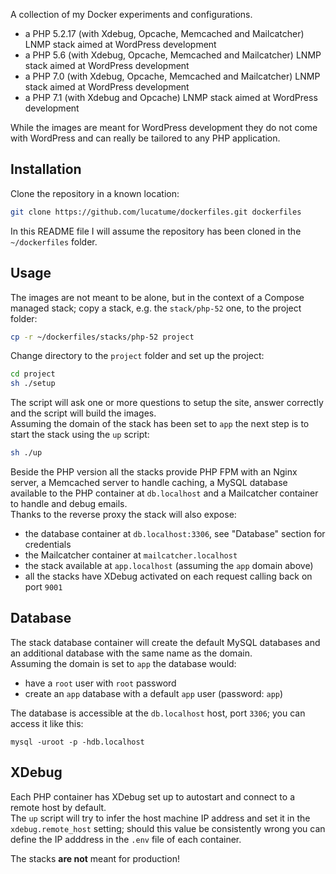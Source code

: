 A collection of my Docker experiments and configurations.

* a PHP 5.2.17 (with Xdebug, Opcache, Memcached and Mailcatcher) LNMP stack aimed at WordPress development
* a PHP 5.6 (with Xdebug, Opcache, Memcached and Mailcatcher) LNMP stack aimed at WordPress development
* a PHP 7.0 (with Xdebug, Opcache, Memcached and Mailcatcher) LNMP stack aimed at WordPress development
* a PHP 7.1 (with Xdebug and Opcache) LNMP stack aimed at WordPress development

While the images are meant for WordPress development they do not come with WordPress and can really be tailored to any PHP application.

## Installation
Clone the repository in a known location:

```bash
git clone https://github.com/lucatume/dockerfiles.git dockerfiles
```

In this README file I will assume the repository has been cloned in the `~/dockerfiles` folder.

## Usage
The images are not meant to be alone, but in the context of a Compose managed stack; copy a stack, e.g. the `stack/php-52` one, to the project folder:

```bash
cp -r ~/dockerfiles/stacks/php-52 project
```

Change directory to the `project` folder and set up the project:

```bash
cd project
sh ./setup
```

The script will ask one or more questions to setup the site, answer correctly and the script will build the images.  
Assuming the domain of the stack has been set to `app` the next step is to start the stack using the `up` script:

```bash
sh ./up
```

Beside the PHP version all the stacks provide PHP FPM with an Nginx server, a Memcached server to handle caching, a MySQL database available to the PHP container at `db.localhost` and a Mailcatcher container to handle and debug emails.  
Thanks to the reverse proxy the stack will also expose:

* the database container at `db.localhost:3306`, see "Database" section for credentials
* the Mailcatcher container at `mailcatcher.localhost`
* the stack available at `app.localhost` (assuming the `app` domain above)
* all the stacks have XDebug activated on each request calling back on port `9001`

## Database
The stack database container will create the default MySQL databases and an additional database with the same name as the domain.  
Assuming the domain is set to `app` the database would:

* have a `root` user with `root` password
* create an `app` database with a default `app` user (password: `app`)

The database is accessible at the `db.localhost` host, port `3306`; you can access it like this:

```shell
mysql -uroot -p -hdb.localhost
```

## XDebug
Each PHP container has XDebug set up to autostart and connect to a remote host by default.  
The `up` script will try to infer the host machine IP address and set it in the `xdebug.remote_host` setting; should this value be consistently wrong you can define the IP adddress in the `.env` file of each container.

The stacks **are not** meant for production!